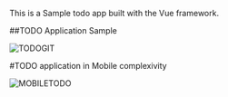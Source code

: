 

This is a Sample todo app built with the Vue framework.




##TODO Application Sample

![TODOGIT](https://user-images.githubusercontent.com/100552311/225492139-22390481-57d5-41d7-a950-7d0e005b81ca.jpg)

#TODO application in Mobile complexivity


![MOBILETODO](https://user-images.githubusercontent.com/100552311/225492150-e67cc9ae-482d-4488-9654-ac85e8fb886b.jpg)


